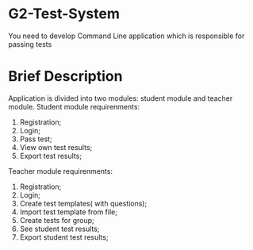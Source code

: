 # G2-Test-System
You need to develop Command Line application which is responsible for passing tests

# Brief Description
Application is divided into two modules: student module and teacher module.
Student module requirenments:
  1) Registration;
  2) Login;
  3) Pass test;
  4) View own test results;
  5) Export test results;

Teacher module requirenments:
  1) Registration;
  2) Login;
  3) Create test templates( with questions);
  4) Import test template from file;
  5) Create tests for group;
  6) See student test results;
  7) Export student test results;
